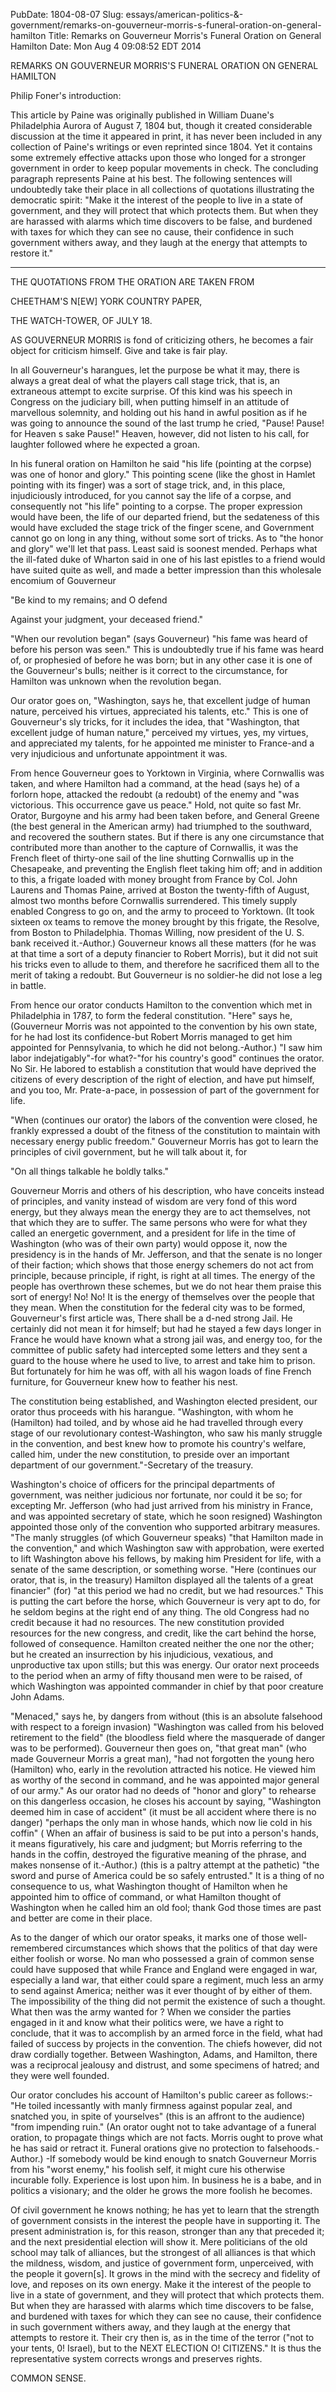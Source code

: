 PubDate: 1804-08-07
Slug: essays/american-politics-&-government/remarks-on-gouverneur-morris-s-funeral-oration-on-general-hamilton
Title: Remarks on Gouverneur Morris's Funeral Oration on General Hamilton
Date: Mon Aug  4 09:08:52 EDT 2014

   REMARKS ON GOUVERNEUR MORRIS'S FUNERAL ORATION ON GENERAL HAMILTON

   Philip Foner's introduction:

   This article by Paine was originally published in William Duane's
   Philadelphia Aurora of August 7, 1804 but, though it created considerable
   discussion at the time it appeared in print, it has never been included in
   any collection of Paine's writings or even reprinted since 1804. Yet it
   contains some extremely effective attacks upon those who longed for a
   stronger government in order to keep popular movements in check. The
   concluding paragraph represents Paine at his best. The following sentences
   will undoubtedly take their place in all collections of quotations
   illustrating the democratic spirit: "Make it the interest of the people to
   live in a state of government, and they will protect that which protects
   them. But when they are harassed with alarms which time discovers to be
   false, and burdened with taxes for which they can see no cause, their
   confidence in such government withers away, and they laugh at the energy
   that attempts to restore it."

   ***



   THE QUOTATIONS FROM THE ORATION ARE TAKEN FROM

   CHEETHAM'S N[EW] YORK COUNTRY PAPER,

   THE WATCH-TOWER, OF JULY 18.

   AS GOUVERNEUR MORRIS is fond of criticizing others, he becomes a fair
   object for criticism himself. Give and take is fair play.

   In all Gouverneur's harangues, let the purpose be what it may, there is
   always a great deal of what the players call stage trick, that is, an
   extraneous attempt to excite surprise. Of this kind was his speech in
   Congress on the judiciary bill, when putting himself in an attitude of
   marvellous solemnity, and holding out his hand in awful position as if he
   was going to announce the sound of the last trump he cried, "Pause! Pause!
   for Heaven s sake Pause!" Heaven, however, did not listen to his call, for
   laughter followed where he expected a groan.

   In his funeral oration on Hamilton he said "his life (pointing at the
   corpse) was one of honor and glory." This pointing scene (like the ghost
   in Hamlet pointing with its finger) was a sort of stage trick, and, in
   this place, injudiciously introduced, for you cannot say the life of a
   corpse, and consequently not "his life" pointing to a corpse. The proper
   expression would have been, the life of our departed friend, but the
   sedateness of this would have excluded the stage trick of the finger
   scene, and Government cannot go on long in any thing, without some sort of
   tricks. As to "the honor and glory" we'll let that pass. Least said is
   soonest mended. Perhaps what the ill-fated duke of Wharton said in one of
   his last epistles to a friend would have suited quite as well, and made a
   better impression than this wholesale encomium of Gouverneur

   "Be kind to my remains; and O defend

   Against your judgment, your deceased friend."

   "When our revolution began" (says Gouverneur) "his fame was heard of
   before his person was seen." This is undoubtedly true if his fame was
   heard of, or prophesied of before he was born; but in any other case it is
   one of the Gouverneur's bulls; neither is it correct to the circumstance,
   for Hamilton was unknown when the revolution began.

   Our orator goes on, "Washington, says he, that excellent judge of human
   nature, perceived his virtues, appreciated his talents, etc." This is one
   of Gouverneur's sly tricks, for it includes the idea, that "Washington,
   that excellent judge of human nature," perceived my virtues, yes, my
   virtues, and appreciated my talents, for he appointed me minister to
   France-and a very injudicious and unfortunate appointment it was.

   From hence Gouverneur goes to Yorktown in Virginia, where Cornwallis was
   taken, and where Hamilton had a command, at the head (says he) of a
   forlorn hope, attacked the redoubt (a redoubt) of the enemy and "was
   victorious. This occurrence gave us peace." Hold, not quite so fast Mr.
   Orator, Burgoyne and his army had been taken before, and General Greene
   (the best general in the American army) had triumphed to the southward,
   and recovered the southern states. But if there is any one circumstance
   that contributed more than another to the capture of Cornwallis, it was
   the French fleet of thirty-one sail of the line shutting Cornwallis up in
   the Chesapeake, and preventing the English fleet taking him off; and in
   addition to this, a frigate loaded with money brought from France by Col.
   John Laurens and Thomas Paine, arrived at Boston the twenty-fifth of
   August, almost two months before Cornwallis surrendered. This timely
   supply enabled Congress to go on, and the army to proceed to Yorktown. (It
   took sixteen ox teams to remove the money brought by this frigate, the
   Resolve, from Boston to Philadelphia. Thomas Willing, now president of the
   U. S. bank received it.-Author.) Gouverneur knows all these matters (for
   he was at that time a sort of a deputy financier to Robert Morris), but it
   did not suit his tricks even to allude to them, and therefore he
   sacrificed them all to the merit of taking a redoubt. But Gouverneur is no
   soldier-he did not lose a leg in battle.

   From hence our orator conducts Hamilton to the convention which met in
   Philadelphia in 1787, to form the federal constitution. "Here" says he,
   (Gouverneur Morris was not appointed to the convention by his own state,
   for he had lost its confidence-but Robert Morris managed to get him
   appointed for Pennsylvania, to which he did not belong.-Author.) "I saw
   him labor indejatigably"-for what?-"for his country's good" continues the
   orator. No Sir. He labored to establish a constitution that would have
   deprived the citizens of every description of the right of election, and
   have put himself, and you too, Mr. Prate-a-pace, in possession of part of
   the government for life.

   "When (continues our orator) the labors of the convention were closed, he
   frankly expressed a doubt of the fitness of the constitution to maintain
   with necessary energy public freedom." Gouverneur Morris has got to learn
   the principles of civil government, but he will talk about it, for

   "On all things talkable he boldly talks."

   Gouverneur Morris and others of his description, who have conceits instead
   of principles, and vanity instead of wisdom are very fond of this word
   energy, but they always mean the energy they are to act themselves, not
   that which they are to suffer. The same persons who were for what they
   called an energetic government, and a president for life in the time of
   Washington (who was of their own party) would oppose it, now the
   presidency is in the hands of Mr. Jefferson, and that the senate is no
   longer of their faction; which shows that those energy schemers do not act
   from principle, because principle, if right, is right at all times. The
   energy of the people has overthrown these schemes, but we do not hear them
   praise this sort of energy! No! No! It is the energy of themselves over
   the people that they mean. When the constitution for the federal city was
   to be formed, Gouverneur's first article was, There shall be a d-ned
   strong Jail. He certainly did not mean it for himself; but had he stayed a
   few days longer in France he would have known what a strong jail was, and
   energy too, for the committee of public safety had intercepted some
   letters and they sent a guard to the house where he used to live, to
   arrest and take him to prison. But fortunately for him he was off, with
   all his wagon loads of fine French furniture, for Gouverneur knew how to
   feather his nest.

   The constitution being established, and Washington elected president, our
   orator thus proceeds with his harangue. "Washington, with whom he
   (Hamilton) had toiled, and by whose aid he had travelled through every
   stage of our revolutionary contest-Washington, who saw his manly struggle
   in the convention, and best knew how to promote his country's welfare,
   called him, under the new constitution, to preside over an important
   department of our government."-Secretary of the treasury.

   Washington's choice of officers for the principal departments of
   government, was neither judicious nor fortunate, nor could it be so; for
   excepting Mr. Jefferson (who had just arrived from his ministry in France,
   and was appointed secretary of state, which he soon resigned) Washington
   appointed those only of the convention who supported arbitrary measures.
   "The manly struggles (of which Gouverneur speaks) "that Hamilton made in
   the convention," and which Washington saw with approbation, were exerted
   to lift Washington above his fellows, by making him President for life,
   with a senate of the same description, or something worse. "Here
   (continues our orator, that is, in the treasury) Hamilton displayed all
   the talents of a great financier" (for) "at this period we had no credit,
   but we had resources." This is putting the cart before the horse, which
   Gouverneur is very apt to do, for he seldom begins at the right end of any
   thing. The old Congress had no credit because it had no resources. The new
   constitution provided resources for the new congress, and credit, like the
   cart behind the horse, followed of consequence. Hamilton created neither
   the one nor the other; but he created an insurrection by his injudicious,
   vexatious, and unproductive tax upon stills; but this was energy. Our
   orator next proceeds to the period when an army of fifty thousand men were
   to be raised, of which Washington was appointed commander in chief by that
   poor creature John Adams.

   "Menaced," says he, by dangers from without (this is an absolute falsehood
   with respect to a foreign invasion) "Washington was called from his
   beloved retirement to the field" (the bloodless field where the masquerade
   of danger was to be performed). Gouverneur then goes on, "that great man"
   (who made Gouverneur Morris a great man), "had not forgotten the young
   hero (Hamilton) who, early in the revolution attracted his notice. He
   viewed him as worthy of the second in command, and he was appointed major
   general of our army." As our orator had no deeds of "honor and glory" to
   rehearse on this dangerless occasion, he closes his account by saying,
   "Washington deemed him in case of accident" (it must be all accident where
   there is no danger) "perhaps the only man in whose hands, which now lie
   cold in his coffin" ( When an affair of business is said to be put into a
   person's hands, it means figuratively, his care and judgment; but Morris
   referring to the hands in the coffin, destroyed the figurative meaning of
   the phrase, and makes nonsense of it.-Author.) (this is a paltry attempt
   at the pathetic) "the sword and purse of America could be so safely
   entrusted." It is a thing of no consequence to us, what Washington thought
   of Hamilton when he appointed him to office of command, or what Hamilton
   thought of Washington when he called him an old fool; thank God those
   times are past and better are come in their place.

   As to the danger of which our orator speaks, it marks one of those
   well-remembered circumstances which shows that the politics of that day
   were either foolish or worse. No man who possessed a grain of common sense
   could have supposed that while France and England were engaged in war,
   especially a land war, that either could spare a regiment, much less an
   army to send against America; neither was it ever thought of by either of
   them. The impossibility of the thing did not permit the existence of such
   a thought. What then was the army wanted for ? When we consider the
   parties engaged in it and know what their politics were, we have a right
   to conclude, that it was to accomplish by an armed force in the field,
   what had failed of success by projects in the convention. The chiefs
   however, did not draw cordially together. Between Washington, Adams, and
   Hamilton, there was a reciprocal jealousy and distrust, and some specimens
   of hatred; and they were well founded.

   Our orator concludes his account of Hamilton's public career as
   follows:-"He toiled incessantly with manly firmness against popular zeal,
   and snatched you, in spite of yourselves" (this is an affront to the
   audience) "from impending ruin." (An orator ought not to take advantage of
   a funeral oration, to propagate things which are not facts. Morris ought
   to prove what he has said or retract it. Funeral orations give no
   protection to falsehoods.-Author.) -If somebody would be kind enough to
   snatch Gouverneur Morris from his "worst enemy," his foolish self, it
   might cure his otherwise incurable folly. Experience is lost upon him. In
   business he is a babe, and in politics a visionary; and the older he grows
   the more foolish he becomes.

   Of civil government he knows nothing; he has yet to learn that the
   strength of government consists in the interest the people have in
   supporting it. The present administration is, for this reason, stronger
   than any that preceded it; and the next presidential election will show
   it. Mere politicians of the old school may talk of alliances, but the
   strongest of all alliances is that which the mildness, wisdom, and justice
    of government form, unperceived, with the people it govern[s]. It grows
   in the mind with the secrecy and fidelity of love, and reposes on its own
   energy. Make it the interest of the people to live in a state of
   government, and they will protect that which protects them. But when they
   are harassed with alarms which time discovers to be false, and burdened
   with taxes for which they can see no cause, their confidence in such
   government withers away, and they laugh at the energy that attempts to
   restore it. Their cry then is, as in the time of the terror ("not to your
   tents, 0! Israel), but to the NEXT ELECTION O! CITIZENS." It is thus
   the representative system corrects wrongs and preserves rights.

   COMMON SENSE.


